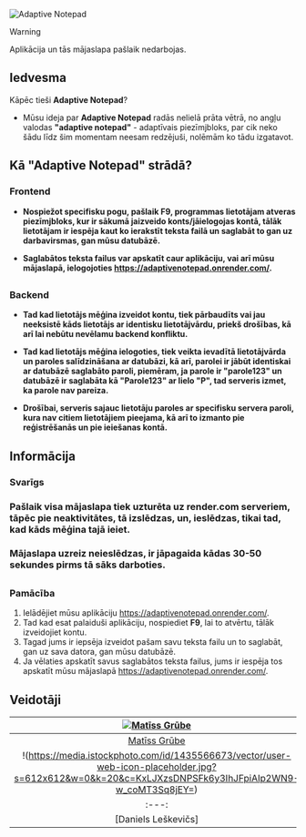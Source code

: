 ![Adaptive Notepad](https://media.discordapp.net/attachments/1313895396766126140/1313895451208056994/adaptivenotepad.png?ex=6751cbfe&is=67507a7e&hm=a8b95e0aade40d47c2fdf069ed9f0f46f6f24e66a78b2d5a2efc93f2d842ee47&=&format=webp&quality=lossless)

> [!Warning]
> Aplikācija un tās mājaslapa pašlaik nedarbojas.

## Iedvesma
Kāpēc tieši **Adaptive Notepad**?

- Mūsu ideja par **Adaptive Notepad** radās nelielā prāta vētrā, no angļu valodas **"adaptive notepad"** - adaptīvais piezīmjbloks, par cik neko šādu līdz šim momentam neesam redzējuši, nolēmām ko tādu izgatavot.

## Kā "Adaptive Notepad" strādā?

### Frontend
- **Nospiežot specifisku pogu, pašlaik **F9**, programmas lietotājam atveras piezīmjbloks, kur ir sākumā jaizveido konts/jāielogojas kontā, tālāk lietotājam ir iespēja kaut ko ierakstīt teksta failā un saglabāt to gan uz darbavirsmas, gan mūsu datubāzē.**

- **Saglabātos teksta failus var apskatīt caur aplikāciju, vai arī mūsu mājaslapā, ielogojoties https://adaptivenotepad.onrender.com/.**

##

### Backend
- **Tad kad lietotājs mēģina izveidot kontu, tiek pārbaudīts vai jau neeksistē kāds lietotājs ar identisku lietotājvārdu, priekš drošības, kā arī lai nebūtu nevēlamu backend konfliktu.**

- **Tad kad lietotājs mēģina ielogoties, tiek veikta ievadītā lietotājvārda un paroles salīdzināšana ar datubāzi, kā arī, parolei ir jābūt identiskai ar datubāzē saglabāto paroli, piemēram, ja parole ir "parole123" un datubāzē ir saglabāta kā "Parole123" ar lielo "P", tad serveris izmet, ka parole nav pareiza.**

- **Drošībai, serveris sajauc lietotāju paroles ar specifisku servera paroli, kura nav citiem lietotājiem pieejama, kā arī to izmanto pie reģistrēšanās un pie ieiešanas kontā.**




##


## Informācija
### Svarīgs

### Pašlaik visa mājaslapa tiek uzturēta uz render.com serveriem, tāpēc pie neaktivitātes, tā izslēdzas, un, ieslēdzas, tikai tad, kad kāds mēģina tajā ieiet.
### Mājaslapa uzreiz neieslēdzas, ir jāpagaida kādas 30-50 sekundes pirms tā sāks darboties.

##

### Pamācība

1. Ielādējiet mūsu aplikāciju https://adaptivenotepad.onrender.com/.
2. Tad kad esat palaiduši aplikāciju, nospiediet **F9**, lai to atvērtu, tālāk izveidojiet kontu.
3. Tagad jums ir iepsēja izveidot pašam savu teksta failu un to saglabāt, gan uz sava datora, gan mūsu datubāzē.
4. Ja vēlaties apskatīt savus saglabātos teksta failus, jums ir iespēja tos apskatīt mūsu mājaslapā https://adaptivenotepad.onrender.com/.

## Veidotāji

[![Matīss Grūbe](https://avatars.githubusercontent.com/u/175507656?s=400&u=f7097dc4382fcf22f57bf2586f0402098c137738&v=4)](https://github.com/CodeMytz) |
:---:|
[Matīss Grūbe](https://github.com/CodeMytz)|
!(https://media.istockphoto.com/id/1435566673/vector/user-web-icon-placeholder.jpg?s=612x612&w=0&k=20&c=KxLJXzsDNPSFk6y3IhJFpiAIp2WN9-w_coMT3Sq8jEY=)|
:---:|
[Daniels Leškevičs]|
